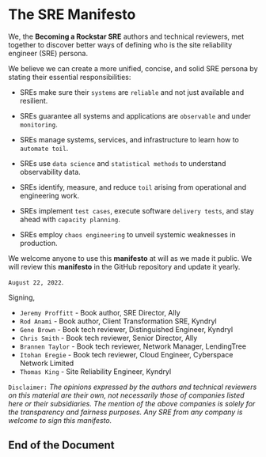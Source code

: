 # The SRE Manifesto

We, the **Becoming a Rockstar SRE** authors and technical reviewers, met together to discover better ways of defining who is the site reliability engineer (SRE) persona.

We believe we can create a more unified, concise, and solid SRE persona by stating their essential responsibilities:

* SREs make sure their `systems` are `reliable` and not just available and resilient.

* SREs guarantee all systems and applications are `observable` and under `monitoring`.

* SREs manage systems, services, and infrastructure to learn how to `automate toil`.

* SREs use `data science` and `statistical methods` to understand observability data.

* SREs identify, measure, and reduce `toil` arising from operational and engineering work.

* SREs implement `test cases`, execute software `delivery tests`, and stay ahead with `capacity planning`.

* SREs employ `chaos engineering` to unveil systemic weaknesses in production.

We welcome anyone to use this **manifesto** at will as we made it public. We will review this **manifesto** in the GitHub repository and update it yearly.

`August 22, 2022`.

Signing,

* `Jeremy Proffitt` - Book author, SRE Director, Ally
* `Rod Anami` - Book author, Client Transformation SRE, Kyndryl
* `Gene Brown` - Book tech reviewer, Distinguished Engineer, Kyndryl
* `Chris Smith` - Book tech reviewer, Senior Director, Ally
* `Brannen Taylor` - Book tech reviewer, Network Manager, LendingTree
* `Itohan Eregie` - Book tech reviewer, Cloud Engineer, Cyberspace Network Limited
* `Thomas King` - Site Reliability Engineer, Kyndryl

`Disclaimer:` _The opinions expressed by the authors and technical reviewers on this material are their own, not necessarily those of companies listed here or their subsidiaries. The mention of the above companies is solely for the transparency and fairness purposes. Any SRE from any company is welcome to sign this manifesto._

## End of the Document

